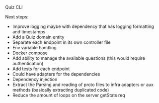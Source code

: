 Quiz CLI



Next steps:

- Improve logging maybe with dependency that has logging formatting and timestamps
- Add a Quiz domain entity 
- Separate each endpoint in its own controller file
- Env variable handling
- Docker compose
- Add ability to manage the available questions (this would require authentication)
- Add tests for each endpoint
- Could have adapters for the dependencies
- Dependency injection
- Extract the Parsing and reading of proto files to infra adapters or aux methods (basically extracting duplicated code)
- Reduce the amount of loops on the server getStats req